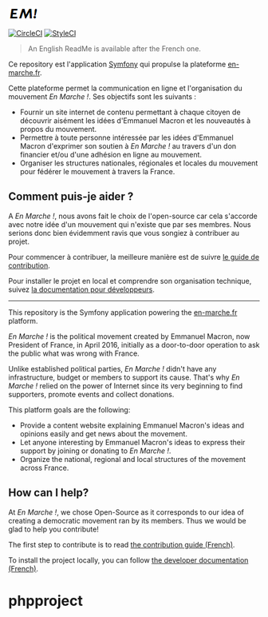 ![En Marche !, le mouvement d'Emmanuel Macron](https://github.com/EnMarche/en-marche.fr/blob/master/web/logo/small_bg_white.jpg)

[![CircleCI](https://circleci.com/gh/EnMarche/en-marche.fr/tree/master.svg?style=svg)](https://circleci.com/gh/EnMarche/en-marche.fr/tree/master)
[![StyleCI](https://styleci.io/repos/76485630/shield?branch=master)](https://styleci.io/repos/76485630)

> An English ReadMe is available after the French one.

Ce repository est l'application [Symfony](http://symfony.com) qui propulse la plateforme [en-marche.fr](https://en-marche.fr).

Cette plateforme permet la communication en ligne et l'organisation du mouvement *En Marche !*.
Ses objectifs sont les suivants :

- Fournir un site internet de contenu permettant à chaque citoyen de découvrir aisément les idées d'Emmanuel Macron et
  les nouveautés à propos du mouvement.
- Permettre à toute personne intéressée par les idées d'Emmanuel Macron d'exprimer son soutien à *En Marche !* au travers
  d'un don financier et/ou d'une adhésion en ligne au mouvement.
- Organiser les structures nationales, régionales et locales du mouvement pour fédérer le mouvement à travers la France.

## Comment puis-je aider ?

A *En Marche !*, nous avons fait le choix de l'open-source car cela s'accorde avec notre idée d'un mouvement qui
n'existe que par ses membres. Nous serions donc bien évidemment ravis que vous songiez à contribuer au projet.

Pour commencer à contribuer, la meilleure manière est de suivre [le guide de contribution](CONTRIBUTING.md).

Pour installer le projet en local et comprendre son organisation technique, suivez 
[la documentation pour développeurs](docs).

------------------------------------

This repository is the Symfony application powering the [en-marche.fr](https://en-marche.fr) platform.

*En Marche !* is the political movement created by Emmanuel Macron, now President of France, in April 2016, initially
as a door-to-door operation to ask the public what was wrong with France.

Unlike established political parties, *En Marche !* didn't have any infrastructure, budget or members to support
its cause. That's why *En Marche !* relied on the power of Internet since its very beginning to find supporters,
promote events and collect donations.

This platform goals are the following:

- Provide a content website explaining Emmanuel Macron's ideas and opinions easily and get news about the movement.
- Let anyone interesting by Emmanuel Macron's ideas to express their support by joining or donating to *En Marche !*.
- Organize the national, regional and local structures of the movement across France.

## How can I help?

At *En Marche !*, we chose Open-Source as it corresponds to our idea of creating a democratic movement ran by its
members. Thus we would be glad to help you contribute!

The first step to contribute is to read
[the contribution guide (French)](https://github.com/EnMarche/en-marche.fr/blob/master/CONTRIBUTING.md).

To install the project locally, you can follow [the developer documentation (French)](docs).
# phpproject
